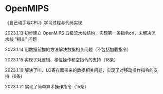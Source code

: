 # OpenMIPS
《自己动手写CPU》学习过程与代码实现 

2023.1.13 初步建立 OpenMIPS 五级流水线结构，实现第一条指令ori，未解决流水线 “相关” 问题

2023.1.14 用数据前推的方法解决数据相关问题（不包括加载指令）

2023.1.15 实现了对逻辑、移位操作和空指令的支持（18条）

2023.1.16 解决了HI、LO寄存器带来的数据相关问题，实现了对移动操作指令的支持（6条）

2023.1.21 实现了简单算术操作指令（15条）
